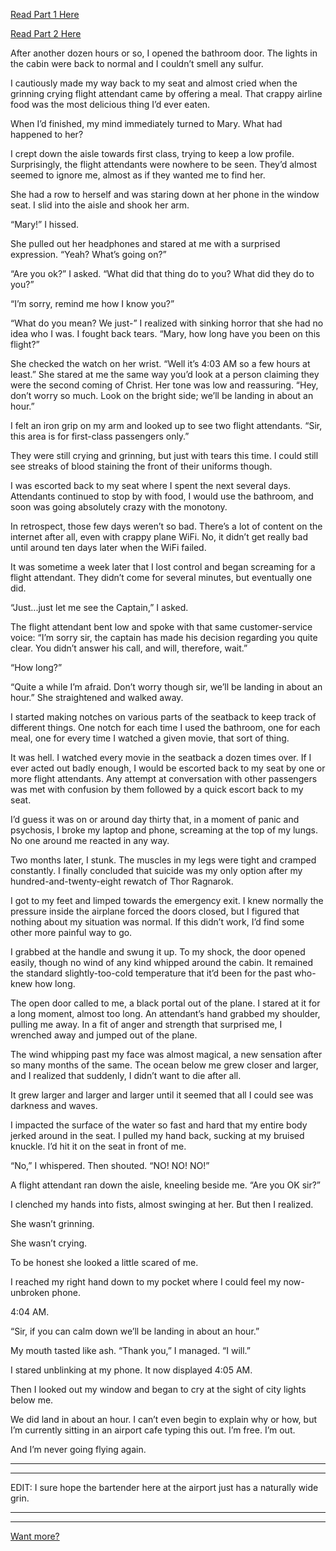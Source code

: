 [Read Part 1 Here](https://www.reddit.com/r/nosleep/comments/dlk100/ive_been_flying_for_almost_thirty_hours_and_the/?st=k269q0gn&sh=f6440917)

[Read Part 2 Here](https://www.reddit.com/r/nosleep/comments/dm86h5/ive_been_flying_for_almost_thirty_hours_and_the/?st=k269q1qh&sh=b655a8d9)

After another dozen hours or so, I opened the bathroom door. The lights in the cabin were back to normal and I couldn’t smell any sulfur. 

I cautiously made my way back to my seat and almost cried when the grinning crying flight attendant came by offering a meal. That crappy airline food was the most delicious thing I’d ever eaten. 

When I’d finished, my mind immediately turned to Mary. What had happened to her?

I crept down the aisle towards first class, trying to keep a low profile. Surprisingly, the flight attendants were nowhere to be seen. They’d almost seemed to ignore me, almost as if they wanted me to find her.

She had a row to herself and was staring down at her phone in the window seat. I slid into the aisle and shook her arm. 

“Mary!” I hissed.

She pulled out her headphones and stared at me with a surprised expression. “Yeah? What’s going on?”

“Are you ok?” I asked. “What did that thing do to you? What did they do to you?”

“I’m sorry, remind me how I know you?”

“What do you mean? We just-” I realized with sinking horror that she had no idea who I was. I fought back tears. “Mary, how long have you been on this flight?”

She checked the watch on her wrist. “Well it’s 4:03 AM so a few hours at least.” She stared at me the same way you’d look at a person claiming they were the second coming of Christ. Her tone was low and reassuring. “Hey, don’t worry so much. Look on the bright side; we’ll be landing in about an hour.”

I felt an iron grip on my arm and looked up to see two flight attendants. “Sir, this area is for first-class passengers only.” 

They were still crying and grinning, but just with tears this time. I could still see streaks of blood staining the front of their uniforms though. 

I was escorted back to my seat where I spent the next several days. Attendants continued to stop by with food, I would use the bathroom, and soon was going absolutely crazy with the monotony. 

In retrospect, those few days weren’t so bad. There’s a lot of content on the internet after all, even with crappy plane WiFi. No, it didn’t get really bad until around ten days later when the WiFi failed.

It was sometime a week later that I lost control and began screaming for a flight attendant. They didn’t come for several minutes, but eventually one did.

“Just...just let me see the Captain,” I asked.

The flight attendant bent low and spoke with that same customer-service voice: “I’m sorry sir, the captain has made his decision regarding you quite clear. You didn’t answer his call, and will, therefore, wait.”

“How long?”

“Quite a while I’m afraid. Don’t worry though sir, we’ll be landing in about an hour.” She straightened and walked away.

I started making notches on various parts of the seatback to keep track of different things. One notch for each time I used the bathroom, one for each meal, one for every time I watched a given movie, that sort of thing. 

It was hell. I watched every movie in the seatback a dozen times over. If I ever acted out badly enough, I would be escorted back to my seat by one or more flight attendants. Any attempt at conversation with other passengers was met with confusion by them followed by a quick escort back to my seat.

I’d guess it was on or around day thirty that, in a moment of panic and psychosis, I broke my laptop and phone, screaming at the top of my lungs. No one around me reacted in any way. 

Two months later, I stunk. The muscles in my legs were tight and cramped constantly. I finally concluded that suicide was my only option after my hundred-and-twenty-eight rewatch of Thor Ragnarok. 

I got to my feet and limped towards the emergency exit. I knew normally the pressure inside the airplane forced the doors closed, but I figured that nothing about my situation was normal. If this didn’t work, I’d find some other more painful way to go. 

I grabbed at the handle and swung it up. To my shock, the door opened easily, though no wind of any kind whipped around the cabin. It remained the standard slightly-too-cold temperature that it’d been for the past who-knew how long. 

The open door called to me, a black portal out of the plane. I stared at it for a long moment, almost too long. An attendant’s hand grabbed my shoulder, pulling me away. In a fit of anger and strength that surprised me, I wrenched away and jumped out of the plane. 

The wind whipping past my face was almost magical, a new sensation after so many months of the same. The ocean below me grew closer and larger, and I realized that suddenly, I didn’t want to die after all. 

It grew larger and larger and larger until it seemed that all I could see was darkness and waves.

I impacted the surface of the water so fast and hard that my entire body jerked around in the seat. I pulled my hand back, sucking at my bruised knuckle. I’d hit it on the seat in front of me.

“No,” I whispered. Then shouted. “NO! NO! NO!”

A flight attendant ran down the aisle, kneeling beside me. “Are you OK sir?”

I clenched my hands into fists, almost swinging at her. But then I realized. 

She wasn’t grinning.

She wasn’t crying. 

To be honest she looked a little scared of me.

I reached my right hand down to my pocket where I could feel my now-unbroken phone. 

4:04 AM.

“Sir, if you can calm down we’ll be landing in about an hour.”

My mouth tasted like ash. “Thank you,” I managed. “I will.”

I stared unblinking at my phone. It now displayed 4:05 AM.

Then I looked out my window and began to cry at the sight of city lights below me. 

We did land in about an hour. I can’t even begin to explain why or how, but I’m currently sitting in an airport cafe typing this out. I’m free. I’m out.

And I’m never going flying again.

---------------------------

---------------------------


EDIT: I sure hope the bartender here at the airport just has a naturally wide grin.

---------------------------

---------------------------


[Want more?](https://www.reddit.com/r/WorchesterStreet/comments/gbpc8t/a_huge_storm_swept_through_my_town_a_week_ago_it/)
